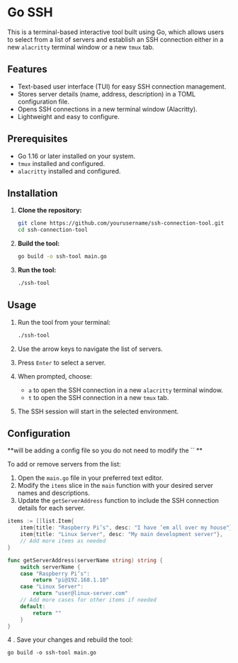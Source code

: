 # Go SSH

This is a terminal-based interactive tool built using Go, which allows users to select from a list of servers and establish an SSH connection either in a new `alacritty` terminal window or a new `tmux` tab.


## Features

- Text-based user interface (TUI) for easy SSH connection management.
- Stores server details (name, address, description) in a TOML configuration file.
- Opens SSH connections in a new terminal window (Alacritty).
- Lightweight and easy to configure.


## Prerequisites

- Go 1.16 or later installed on your system.
- `tmux` installed and configured.
- `alacritty` installed and configured.

## Installation

1. **Clone the repository:**

    ```bash
    git clone https://github.com/yourusername/ssh-connection-tool.git
    cd ssh-connection-tool
    ```

2. **Build the tool:**

    ```bash
    go build -o ssh-tool main.go
    ```

3. **Run the tool:**

    ```bash
    ./ssh-tool
    ```

## Usage

1. Run the tool from your terminal:

    ```bash
    ./ssh-tool
    ```

2. Use the arrow keys to navigate the list of servers.

3. Press `Enter` to select a server.

4. When prompted, choose:
   - `a` to open the SSH connection in a new `alacritty` terminal window.
   - `t` to open the SSH connection in a new `tmux` tab.

5. The SSH session will start in the selected environment.

## Configuration

**will be adding a config file so you do not need to modify the `` **

To add or remove servers from the list:

1. Open the `main.go` file in your preferred text editor.
2. Modify the `items` slice in the `main` function with your desired server names and descriptions.
3. Update the `getServerAddress` function to include the SSH connection details for each server.

```go
items := []list.Item{
    item{title: "Raspberry Pi’s", desc: "I have ’em all over my house"},
    item{title: "Linux Server", desc: "My main development server"},
    // Add more items as needed
}

func getServerAddress(serverName string) string {
    switch serverName {
    case "Raspberry Pi’s":
        return "pi@192.168.1.10"
    case "Linux Server":
        return "user@linux-server.com"
    // Add more cases for other items if needed
    default:
        return ""
    }
}
```

4 . Save your changes and rebuild the tool:

```
go build -o ssh-tool main.go
```
